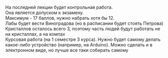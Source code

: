На последней лекции будет контрольная работа.  
Она является допуском к экзамену.  
Максимум - 17 баллов, нужно набрать хотя бы 12.  
Лабы будет вести Виноградова (но в расписании будет стоять Петрова)  
Кристаллов осталось всего 3, поэтому часть людей будут работать не на кристаллах, а на компах  
Курсовая работа (на 1 семестре 3 курса). Нужно будет самому делать какое-либо устройство (например, на Arduino). Можно сделать и в электронном виде, но лучше все таки собирать самому